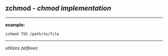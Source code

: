 ‎
=

## zchmod - *chmod implementation*

-------------------------------------

**example:**

    zchmod 755 /path/to/file

-----------------------------------

*utilizes zelfexec*
